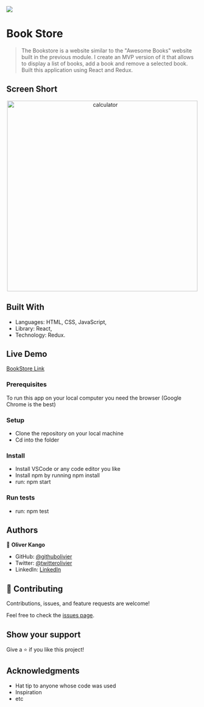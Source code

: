 ![](https://img.shields.io/badge/Microverse-blueviolet)

# Book Store

> The Bookstore is a website similar to the "Awesome Books" website built in the previous module. I create an MVP version of it that allows to display a list of books, add a book and remove a selected book.
Built this application using React and Redux.

## Screen Short

<p align="center">
  <img width="500" alt="calculator" src="https://user-images.githubusercontent.com/108806646/201072290-30baa5f3-9e1c-46a4-a213-4a66384c07f0.png">
</p>

## Built With
- Languages: HTML, CSS, JavaScript,
- Library: React,
- Technology: Redux.

## Live Demo

[BookStore Link](https://bookstore-olivier.netlify.app/)

### Prerequisites

To run this app on your local computer you need the browser (Google Chrome is the best)

### Setup

- Clone the repository on your local machine
- Cd into the folder

### Install

- Install VSCode or any code editor you like
- Install npm by running npm install
- run: npm start

### Run tests

- run: npm test

## Authors

👤 **Oliver Kango**

- GitHub: [@githubolivier](https://github.com/Olivier-Kango)
- Twitter: [@twitterolivier](https://twitter.com/olivierkango1)
- LinkedIn: [LinkedIn](https://www.linkedin.com/in/olivier-kango-b990601b8/)

## 🤝 Contributing

Contributions, issues, and feature requests are welcome!

Feel free to check the [issues page](https://github.com/Olivier-Kango/bookstore/issues/new).

## Show your support

Give a ⭐️ if you like this project!

## Acknowledgments

- Hat tip to anyone whose code was used
- Inspiration
- etc
